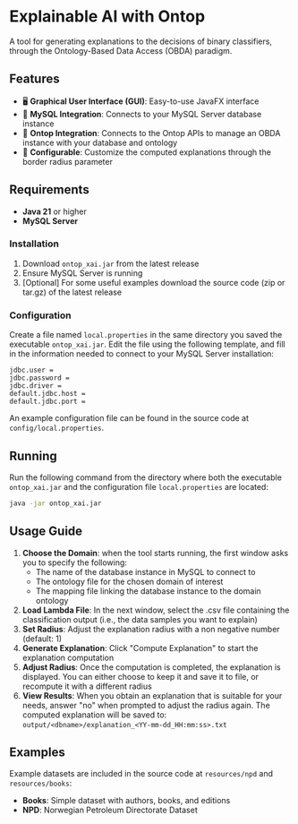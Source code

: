 # Explainable AI with Ontop

A tool for generating explanations to the decisions of binary classifiers, through the Ontology-Based Data Access (OBDA) paradigm.

## Features

- 🖥️ **Graphical User Interface (GUI)**: Easy-to-use JavaFX interface
- 🔗 **MySQL Integration**: Connects to your MySQL Server database instance
- 🔗 **Ontop Integration**: Connects to the Ontop APIs to manage an OBDA instance with your database and ontology
- 🎯 **Configurable**: Customize the computed explanations through the border radius parameter

## Requirements
- **Java 21** or higher
- **MySQL Server**
  
### Installation
1. Download `ontop_xai.jar` from the latest release
2. Ensure MySQL Server is running
3. [Optional] For some useful examples download the source code (zip or tar.gz) of the latest release

### Configuration
Create a file named `local.properties` in the same directory you saved the executable `ontop_xai.jar`.
Edit the file using the following template, and fill in the information needed to connect to your MySQL Server installation:

```local.properties
jdbc.user =
jdbc.password =
jdbc.driver =
default.jdbc.host =
default.jdbc.port =
```

An example configuration file can be found in the source code at `config/local.properties`.

## Running
Run the following command from the directory where both the executable `ontop_xai.jar` and the configuration file `local.properties` are located:
```bash
java -jar ontop_xai.jar
```

## Usage Guide
1. **Choose the Domain**: when the tool starts running, the first window asks you to specify the following:
    - The name of the database instance in MySQL to connect to
    - The ontology file for the chosen domain of interest
    - The mapping file linking the database instance to the domain ontology
2. **Load Lambda File**: In the next window, select the .csv file containing the classification output (i.e., the data samples you want to explain)
4. **Set Radius**: Adjust the explanation radius with a non negative number (default: 1)
5. **Generate Explanation**: Click "Compute Explanation" to start the explanation computation
6. **Adjust Radius**: Once the computation is completed, the explanation is displayed. You can either choose to keep it and save it to file, or recompute it with a different radius
7. **View Results**: When you obtain an explanation that is suitable for your needs, answer "no" when prompted to adjust the radius again. The computed explanation will be saved to: `output/<dbname>/explanation_<YY-mm-dd_HH:mm:ss>.txt`


## Examples
Example datasets are included in the source code at `resources/npd` and `resources/books`:
- **Books**: Simple dataset with authors, books, and editions
- **NPD**: Norwegian Petroleum Directorate Dataset
